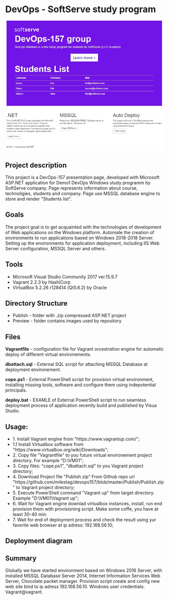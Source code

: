<h1>DevOps - SoftServe study program</h1>
<hline>
<div align="center"><img src="https://github.com/milestag/devops157/blob/master/Preview/page_preview.jpg"></div>
<h2>Project description</h2>
This project is a DevOps-157 presentation page, developed with Microsoft ASP.NET application for Demo1 DevOps Windows study programm by SoftServe company. Page represents information about course, technoligies, students and company. Page use MSSQL database engine to store and render "Students list".
<hline>
<h2>Goals</h2>
The project goal is to get acquainted with the technologies of development of Web applications on the Windows platform. Automate the creation of environments to run applications based on Windows 2018-2018 Server. Setting up the environments for application deployment, including IIS Web Server configuration, MSSQL Server and others.
  <hline>
<h2>Tools</h2>
    <ul>
      <li>Microsoft Visual Studio Community 2017 ver.15.9.7</li>
      <li>Vagrant 2.2.3 by HashiCorp</li>
      <li>VirtualBox 5.2.26 r128414 (Qt5.6.2) by Oracle</li>
      </ul>
      <hline>
<h2>Directory Structure</h2>
 <ul>
 <li>Publish - folder with .zip compressed ASP.NET project</li>
 <li>Preview - folder contains images used by repository</li>
 </ul> 
<h2>Files</h2>
<p><strong>Vagrantfile</strong> - configuration file for Vagrant orcestration engine for automatic deploy of different virtual environements.</p>
<p><strong>dbattach.sql</strong> - External SQL script for attaching MSSQL Database at deployment environement.</p>
<p><strong>cope.ps1</strong> - External PowerShell script for provision virtual environment, installing missing tools, software and configure them using indepotential principals.</p>
<p><strong>deploy.bat</strong> - EXAMLE of External PowerShell script to run seamless deployment process of application recently build and published by Visua Studio.</p>
<hline>
<h2>Usage:</h2>
<ul>
  
  <li>1. Install Vagrant engine from "https://www.vagrantup.com/";</li>
  <li>1.1 Install Virtualbox software from "https://www.virtualbox.org/wiki/Downloads";
  <li>2. Copy file "Vagrantfile" to you future virtual environement project directory. For example "D:\VM01";</li>
  <li>3. Copy files: "cope.ps1", "dbattach.sql"	to you Vagrant project directory;</li>
  <li>4. Download Project file "Publish.zip" From Github repo url "https://github.com/milestag/devops157/blob/master/Publish/Publish.zip" to Vagrant project directory;</li>
  <li>5. Execute PowerShell command "Vagrant up" from target directory. Example "D:\VM01\Vagrant up";</li>
  <li>6. Wait for Vagrant engine downlad virtualbox instances, install, run end provision them with provisioning script. Make some  coffe, you have at least 30-40 min.</li>
  <li>7. Wait for end of deployment process and check the result using yur favorite web browser at ip adress: 192.168.56.10;</li>
  </ul>
<hline>
<h2>Deployment diagram</h2>

<hline>
<h2>Summary</h2>
Globally we have started environment based on Windows 2016 Server, with installed MSSQL Database Server 2014, Internet Information Services Web Server, Chocolate packet manager. Provision script create and config new web site bind to ip adress 192.168.56.10. Windows user credentials: Vagrant@vagrant.
  
